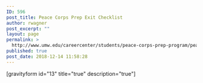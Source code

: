 ```yaml
---
ID: 596
post_title: Peace Corps Prep Exit Checklist
author: rwagner
post_excerpt: ""
layout: page
permalink: >
  http://www.umw.edu/careercenter/students/peace-corps-prep-program/peace-corps-prep-exit-checklist/
published: true
post_date: 2018-12-14 11:58:28
---
```

[gravityform id="13" title="true" description="true"]